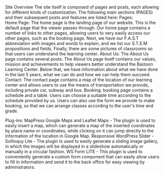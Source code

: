 Site Overview The site itself is composed of pages and posts, each allowing for different kinds of customization. The following main sections (PAGES) and their subsequent posts and features are listed here:
Pages:  
Home Page: The home page is the landing page of our website. This is the default page that the viewer passes through. Our home page contains a number of links to other pages, allowing users to very easily access our other pages, such as the booking page. Next, we have our F.A.S.T abbreviation with images and words to explain, and we list our S.T.E.M propositions and fields. Finally, there are some pictures of classrooms so that users can understand the learning center.
About Us: The About Us page contains several posts. The About Us page itself contains our values, mission and achievements to help viewers better understand the Baizoon Learning Center. Below that, we have information about what we have done in the last 5 years, what we can do and how we can help them succeed.
Contact: The contact page contains a map of the location of our learning center and allows users to use the means of transportation we provide, including private car, subway and bus.
Booking: booking page contains a schedule and a table. Users can choose a suitable time according to the schedule provided by us. Users can also use the form we provide to make booking, so that we can arrange classes according to the user's time and grade.

Plug-ins:
MapPress Google Maps and Leaflet Maps - The plugin is used to easily insert a map, which can generate a map of the inserted coordinates by place name or coordinates, while clicking on it can jump directly to the information of the location in Google Map.
Responsive WordPress Slider - Soliloquy Lite - The plugin is used to easily generate a sliding image gallery, in which the images will be displayed in a slideshow automatically or manually in a circular fashion.
WS Form LITE - This plugin is used to conveniently generate a custom form component that can easily allow users to fill in information and send it to the back office for easy viewing by administrators.

